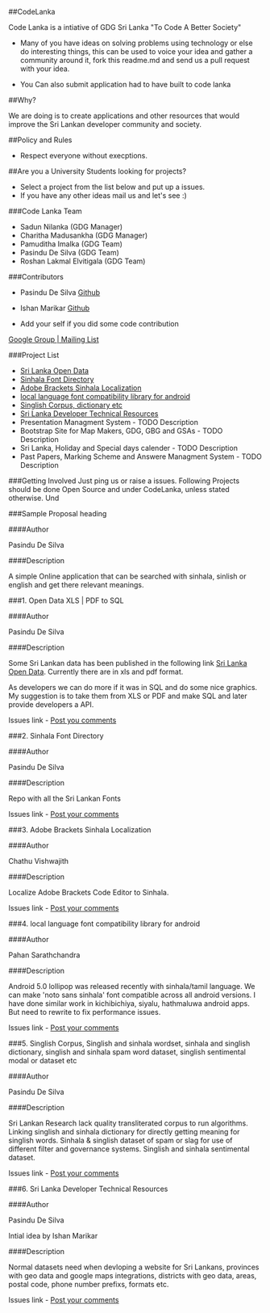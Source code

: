 ##CodeLanka

Code Lanka is a intiative of GDG Sri Lanka "To Code A Better Society"

*   Many of you have ideas on solving problems using technology or else do interesting things, this can be used to voice your idea and gather 
a community around it, fork this readme.md and send us a pull request with your idea.


*   You Can also submit application had to have built to code lanka


##Why?

We are doing is to create applications and other resources that would improve the Sri Lankan developer community and society.



##Policy and Rules


* Respect everyone without execptions.


##Are you a University Students looking for projects?

*   Select a project from the list below and put up a issues.
*   If you have any other ideas mail us and let's see :)


###Code Lanka Team

*   Sadun Nilanka (GDG Manager)
*   Charitha Madusankha (GDG Manager)
*   Pamuditha Imalka (GDG Team)
*   Pasindu De Silva (GDG Team)
*   Roshan Lakmal Elvitigala (GDG Team)


###Contributors
*   Pasindu De Silva [Github](https://github.com/pasindud)
*   Ishan Marikar [Github](https://github.com/ishan-marikar)

*   Add your self if you did some code contribution


[Google Group | Mailing List](https://groups.google.com/forum/#!forum/codelanka)

###Project List
*   [Sri Lanka Open Data](https://github.com/CodeLanka/codeLanka-Proposals/blob/master/README.md#1-open-data-xls--pdf-to-sql)
*   [Sinhala Font Directory](https://github.com/CodeLanka/codeLanka-Proposals#author-2)
*   [Adobe Brackets Sinhala Localization](https://github.com/CodeLanka/codeLanka-Proposals#3-adobe-brackets-sinhala-localization)
*   [local language font compatibility library for android](https://github.com/CodeLanka/codeLanka-Proposals#4-local-language-font-compatibility-library-for-android)
*   [Singlish Corpus, dictionary etc](https://github.com/CodeLanka/codeLanka-Proposals/#5-singlish-corpus-singlish-and-sinhala-wordset-sinhala-and-singlish-dictionary-singlish-and-sinhala-spam-word-dataset-singlish-sentimental-modal-or-dataset--etc)
*   [Sri Lanka Developer Technical Resources](https://github.com/CodeLanka/codeLanka-Proposals/blob/master/README.md#6-sri-lanka-developer-technical-resources)
*   Presentation Managment System - TODO Description
*   Bootstrap Site for Map Makers, GDG, GBG and GSAs - TODO Description
*   Sri Lanka, Holiday and Special days calender - TODO Description
*   Past Papers, Marking Scheme and Answere Managment System - TODO Description


###Getting Involved
Just ping us or raise a issues. Following Projects should be done Open Source and under CodeLanka, unless stated otherwise. Und


###Sample Proposal heading

####Author

Pasindu De Silva


####Description


A simple Online application that can be searched with sinhala, sinlish or english and get there relevant meanings.



###1. Open Data XLS | PDF to SQL

####Author


Pasindu De Silva


####Description


Some Sri Lankan data has been published in the following link [Sri Lanka Open Data](http://www.gov.lk/web/index.php?option=com_content&view=article&id=301&Itemid=423&lang=en). Currently there are in xls and pdf format.

As developers we can do more if it was in SQL and do some nice graphics. My suggestion is to take them from XLS or PDF and make SQL and later provide developers a API.

Issues link - [Post you comments](https://github.com/CodeLanka/codeLanka-Proposals/issues/2)




###2. Sinhala Font Directory 

####Author


Pasindu De Silva


####Description


Repo with all the Sri Lankan Fonts




Issues link - [Post your comments](https://github.com/CodeLanka/codeLanka-Proposals/issues/3)


###3. Adobe Brackets Sinhala Localization

####Author


Chathu Vishwajith


####Description


Localize Adobe Brackets Code Editor to Sinhala.




Issues link - [Post your comments](https://github.com/CodeLanka/codeLanka-Proposals/issues/6)


###4. local language font compatibility library for android


####Author


Pahan Sarathchandra


####Description


Android 5.0 lollipop was released recently with sinhala/tamil language. We can make 'noto sans sinhala' font compatible across all android versions. I have done similar work in kichibichiya, siyalu, hathmaluwa android apps. But need to rewrite to fix performance issues.


Issues link - [Post your comments](https://github.com/CodeLanka/codeLanka-Proposals/issues/8)



###5. Singlish Corpus, Singlish and sinhala wordset, sinhala and singlish dictionary, singlish and sinhala spam word dataset, singlish sentimental modal or dataset  etc


####Author


Pasindu De Silva


####Description


Sri Lankan Research lack quality transliterated corpus to run algorithms. Linking singlish and sinhala dictionary for directly getting meaning for singlish words. Sinhala & singlish dataset of spam or slag for use of different filter and governance systems. Singlish and sinhala sentimental dataset.


Issues link - [Post your comments](https://github.com/CodeLanka/codeLanka-Proposals/issues/12)





###6. Sri Lanka Developer Technical Resources


####Author


Pasindu De Silva

Intial idea by Ishan Marikar 


####Description


Normal datasets need when devloping a website for Sri Lankans, provinces with geo data and google maps integrations, districts with geo data, areas, postal code, phone number prefixs, formats etc.


Issues link - [Post your comments](https://github.com/CodeLanka/codeLanka-Proposals/issues/13)

